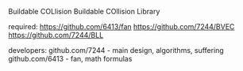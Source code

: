 Buildable COLlision
Buildable COllision Library

required:
https://github.com/6413/fan
https://github.com/7244/BVEC
https://github.com/7244/BLL

developers:
github.com/7244 - main design, algorithms, suffering
github.com/6413 - fan, math formulas
